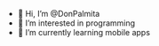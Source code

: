 - 👋 Hi, I’m @DonPalmita
- 👀 I’m interested in programming
- 🌱 I’m currently learning mobile apps

<!---
DonPalmita/DonPalmita is a ✨ special ✨ repository because its `README.md` (this file) appears on your GitHub profile.
You can click the Preview link to take a look at your changes.
--->
